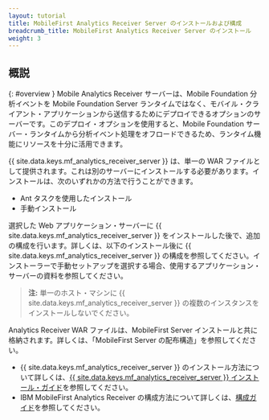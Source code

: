 ```yaml
---
layout: tutorial
title: MobileFirst Analytics Receiver Server のインストールおよび構成
breadcrumb_title: MobileFirst Analytics Receiver Server のインストール
weight: 3
---
```

<!-- NLS_CHARSET=UTF-8 -->
## 概説
{: #overview }
Mobile Analytics Receiver サーバーは、Mobile Foundation 分析イベントを Mobile Foundation Server ランタイムではなく、モバイル・クライアント・アプリケーションから送信するためにデプロイできるオプションのサーバーです。このデプロイ・オプションを使用すると、Mobile Foundation サーバー・ランタイムから分析イベント処理をオフロードできるため、ランタイム機能にリソースを十分に活用できます。  

{{ site.data.keys.mf_analytics_receiver_server }} は、単一の WAR ファイルとして提供されます。これは別のサーバーにインストールする必要があります。インストールは、次のいずれかの方法で行うことができます。

* Ant タスクを使用したインストール
* 手動インストール

選択した Web アプリケーション・サーバーに {{ site.data.keys.mf_analytics_receiver_server }} をインストールした後で、追加の構成を行います。詳しくは、以下のインストール後に {{ site.data.keys.mf_analytics_receiver_server }} の構成を参照してください。インストーラーで手動セットアップを選択する場合、使用するアプリケーション・サーバーの資料を参照してください。

> **注:** 単一のホスト・マシンに {{ site.data.keys.mf_analytics_receiver_server }} の複数のインスタンスをインストールしないでください。 

Analytics Receiver WAR ファイルは、MobileFirst Server インストールと共に格納されます。詳しくは、「MobileFirst Server の配布構造」を参照してください。

* {{ site.data.keys.mf_analytics_receiver_server }} のインストール方法について詳しくは、[{{ site.data.keys.mf_analytics_receiver_server }} インストール・ガイド](installation)を参照してください。
* IBM MobileFirst Analytics Receiver の構成方法について詳しくは、[構成ガイド](configuration)を参照してください。
